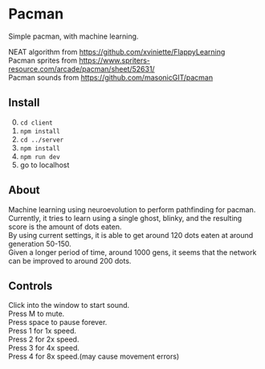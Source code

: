 # Pacman

Simple pacman, with machine learning.

NEAT algorithm from https://github.com/xviniette/FlappyLearning  
Pacman sprites from https://www.spriters-resource.com/arcade/pacman/sheet/52631/  
Pacman sounds from https://github.com/masonicGIT/pacman

## Install

0. `cd client`
0. `npm install`
0. `cd ../server`
0. `npm install`
0. `npm run dev`
0. go to localhost

## About

Machine learning using neuroevolution to perform pathfinding for pacman.  
Currently, it tries to learn using a single ghost, blinky, and the resulting score is the amount of dots eaten.  
By using current settings, it is able to get around 120 dots eaten at around generation 50-150.  
Given a longer period of time, around 1000 gens, it seems that the network can be improved to around 200 dots.

## Controls

Click into the window to start sound.  
Press M to mute.  
Press space to pause forever.  
Press 1 for 1x speed.  
Press 2 for 2x speed.  
Press 3 for 4x speed.  
Press 4 for 8x speed.(may cause movement errors)